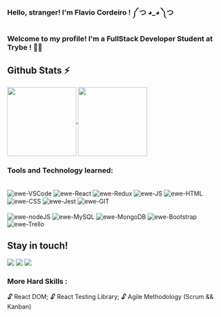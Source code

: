 ### Hello, stranger! I'm Flavio Cordeiro !   ༼ つ ◕_◕ ༽つ


### Welcome to my profile! I'm a FullStack Developer Student at Trybe ! 👩‍💻


## Github Stats :zap:

<div style="display: block">
  <a href="https://github.com/flavioCoder1">
<img align="center" height="160em" src="https://github-readme-stats.vercel.app/api?username=flavioCoder1&show_icons=true&amp;include_all_commits=true&amp;count_private=true&theme=chartreuse-dark&layout=compact">
<img align="center" height="160em" src="https://github-readme-stats.vercel.app/api/top-langs/?username=flavioCoder1&theme=vue-dark&layout=compact">
  </a>
</div>

### Tools and Technology learned:

<div style="display: inline_block"><br>
  <img align="center" alt="ewe-VSCode" src="https://camo.githubusercontent.com/19117b013588d83313084a68e99e8ebfa837f0222e7bb1b9736b7401432d8ba0/68747470733a2f2f696d672e736869656c64732e696f2f62616467652f2d5653436f64652d3030374143433f7374796c653d666f722d7468652d6261646765266c6f676f3d76697375616c73747564696f636f6465266c6f676f436f6c6f723d7768697465">
  <img align="center" alt="ewe-React" src="https://camo.githubusercontent.com/0fba4476c2741e4c55a7df3fcda71d2bb939a0e4aca7c3b743e2a099a4cb7010/68747470733a2f2f696d672e736869656c64732e696f2f62616467652f2d52656163742d3631444146423f7374796c653d666f722d7468652d6261646765266c6f676f3d7265616374266c6f676f436f6c6f723d626c61636b">
  <img align="center" alt="ewe-Redux" src="https://camo.githubusercontent.com/fba21e5cffa1e7a933c7463ce905ca0e8fe2276c1bb397d5e0411e62d6c61395/68747470733a2f2f696d672e736869656c64732e696f2f62616467652f2d52656475782d3736344142433f7374796c653d666f722d7468652d6261646765266c6f676f3d7265647578266c6f676f436f6c6f723d7768697465">
  <img align="center" alt="ewe-JS" src="https://camo.githubusercontent.com/8534512647fe601e7de7b3c47924865e592a3bbfcf4c98b8452c14e29f066fd0/68747470733a2f2f696d672e736869656c64732e696f2f62616467652f2d4a6176615363726970742d4637444631453f7374796c653d666f722d7468652d6261646765266c6f676f3d6a617661736372697074266c6f676f436f6c6f723d626c61636b">
  <img align="center" alt="ewe-HTML" src="https://camo.githubusercontent.com/939ccbc4390d4b233428c14aeee9278cf90c10e970e0234a42899451538873b1/68747470733a2f2f696d672e736869656c64732e696f2f62616467652f2d48544d4c352d4533344632363f7374796c653d666f722d7468652d6261646765266c6f676f3d68746d6c35266c6f676f436f6c6f723d7768697465">
  <img align="center" alt="ewe-CSS" src="https://camo.githubusercontent.com/c903606ae5f49481c87b122c7659bf1bc72a694ee5a015f46a57c5f5f0ade225/68747470733a2f2f696d672e736869656c64732e696f2f62616467652f2d435353332d3135373242363f7374796c653d666f722d7468652d6261646765266c6f676f3d63737333266c6f676f436f6c6f723d7768697465">
  <img align="center" alt="ewe-Jest" src="https://camo.githubusercontent.com/ff5966ab2cc8c704aecdf9494dcce2a4d8939cf2e1b2f504f8f6431be99c937a/68747470733a2f2f696d672e736869656c64732e696f2f62616467652f2d4a6573742d4332313332353f7374796c653d666f722d7468652d6261646765266c6f676f3d6a657374266c6f676f436f6c6f723d7768697465">
  <img align="center" alt="ewe-GIT" src="https://camo.githubusercontent.com/324ecb8e3920e6c4826b60f2afd553c8a1b6ea87782030de0eaa65bb8c8b2919/68747470733a2f2f696d672e736869656c64732e696f2f62616467652f2d4769742d4630353033323f7374796c653d666f722d7468652d6261646765266c6f676f3d676974266c6f676f436f6c6f723d7768697465"><br><br>
  <img align="center" alt="ewe-nodeJS" src="https://camo.githubusercontent.com/7d7b100e379663ee40a20989e6c61737e6396c1dafc3a7c6d2ada8d4447eb0e4/68747470733a2f2f696d672e736869656c64732e696f2f62616467652f6e6f64652e6a732d3644413535463f7374796c653d666f722d7468652d6261646765266c6f676f3d6e6f64652e6a73266c6f676f436f6c6f723d7768697465">
  <img align="center" alt="ewe-MySQL" src="https://camo.githubusercontent.com/918fce8d50581bd97b7133e677a78ed2cad14f970522f219daaeb6d1c81060e1/68747470733a2f2f696d672e736869656c64732e696f2f62616467652f6d7973716c2d2532333030662e7376673f7374796c653d666f722d7468652d6261646765266c6f676f3d6d7973716c266c6f676f436f6c6f723d7768697465">
  <img align="center" alt="ewe-MongoDB" src="https://camo.githubusercontent.com/a4a972c6d1eee141be8cb21f71433c7c3c03b16b6609bb360f474b86dbd54a92/68747470733a2f2f696d672e736869656c64732e696f2f62616467652f6d6f6e676f64622d3030383030302e7376673f7374796c653d666f722d7468652d6261646765266c6f676f3d6d6f6e676f6462266c6f676f436f6c6f723d6c69676874677265656e">
  <img align="center" alt="ewe-Bootstrap" src="https://camo.githubusercontent.com/53acc701b97859af489d9253eb1d466a6774e48559b5ecef1f825109096a05b5/68747470733a2f2f696d672e736869656c64732e696f2f62616467652f2d426f6f7473747261702d3736344142433f7374796c653d666f722d7468652d6261646765266c6f676f3d626f6f747374726170266c6f676f436f6c6f723d7768697465">
  <img align="center" alt="ewe-Trello" src="https://camo.githubusercontent.com/ad39b7387180a8021391547b17510ae4c9aaba533c1e7755ff0ed36b4bced136/68747470733a2f2f696d672e736869656c64732e696f2f62616467652f7472656c6c6f2d3431363945312e7376673f7374796c653d666f722d7468652d6261646765266c6f676f3d7472656c6c6f266c6f676f436f6c6f723d7768697465">
</div>  
  
## Stay in touch!

<div> 
  <a href="https://instagram.com/flavio_cav" target="_blank"><img src="https://img.shields.io/badge/-Instagram-%23E4405F?style=for-the-badge&logo=instagram&logoColor=white" target="_blank"></a>
  <a href = "mailto:flavio_ribeirorc@hotmail.com"><img src="https://img.shields.io/badge/Microsoft_Outlook-0078D4?style=for-the-badge&logo=microsoft-outlook&logoColor=white" target="_blank"></a>
  <a href="https://www.linkedin.com/in/flavio-cordeiro" target="_blank"><img src="https://img.shields.io/badge/-LinkedIn-%230077B5?style=for-the-badge&logo=linkedin&logoColor=white" target="_blank"></a>
  
</div>

### More Hard Skills :
:unlock: React DOM;
:unlock: React Testing Library;
:unlock: Agile Methodology (Scrum && Kanban)
